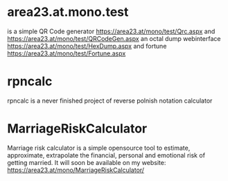 # area23.at.mono.test
is a simple QR Code generator https://area23.at/mono/test/Qrc.aspx and https://area23.at/mono/test/QRCodeGen.aspx 
an octal dump webinterface https://area23.at/mono/test/HexDump.aspx and fortune https://area23.at/mono/test/Fortune.aspx 

# rpncalc
rpncalc is a never finished project of reverse polnish notation calculator

# MarriageRiskCalculator
Marriage risk calculator is a simple opensource tool to estimate, approximate, extrapolate the financial, personal and emotional risk of getting married.
It will soon be available on my website: https://area23.at/mono/MarriageRiskCalculator/
